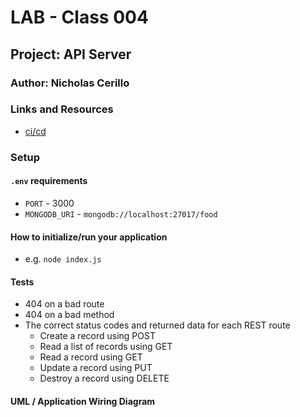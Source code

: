 # LAB - Class 004

## Project: API Server

### Author: Nicholas Cerillo

### Links and Resources

- [ci/cd](https://github.com/nacerillo/api-server/actions)

### Setup

#### `.env` requirements

- `PORT` - 3000
- `MONGODB_URI` - `mongodb://localhost:27017/food`

#### How to initialize/run your application

- e.g. `node index.js`

#### Tests

- 404 on a bad route
- 404 on a bad method
- The correct status codes and returned data for each REST route
  - Create a record using POST
  - Read a list of records using GET
  - Read a record using GET
  - Update a record using PUT
  - Destroy a record using DELETE

#### UML / Application Wiring Diagram
